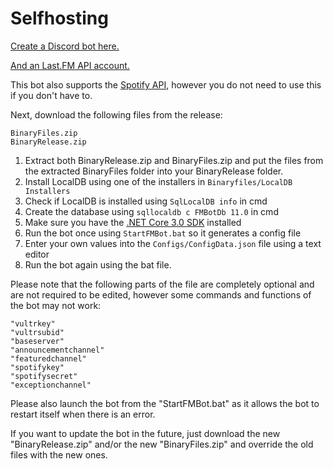 # Selfhosting

[Create a Discord bot here.](https://discordapp.com/developers/applications/me)

[And an Last.FM API account.](https://www.last.fm/api/account/create) 

This bot also supports the [Spotify API](https://beta.developer.spotify.com/dashboard/applications), however you do not need to use this if you don't have to.

Next, download the following files from the release:

```
BinaryFiles.zip
BinaryRelease.zip
```

1. Extract both BinaryRelease.zip and BinaryFiles.zip and put the files from the extracted BinaryFiles folder into your BinaryRelease folder. 
2. Install LocalDB using one of the installers in `Binaryfiles/LocalDB Installers`
3. Check if LocalDB is installed using `SqlLocalDB info` in cmd
4. Create the database using `sqllocaldb c FMBotDb 11.0` in cmd
5. Make sure you have the [.NET Core 3.0 SDK](https://dotnet.microsoft.com/download/dotnet-core/3.0) installed
6. Run the bot once using `StartFMBot.bat` so it generates a config file
7. Enter your own values into the `Configs/ConfigData.json` file using a text editor
8. Run the bot again using the bat file.

Please note that the following parts of the file are completely 
optional and are not required to be edited, however some commands
and functions of the bot may not work:

```
"vultrkey"
"vultrsubid"
"baseserver"
"announcementchannel"
"featuredchannel"
"spotifykey"
"spotifysecret"
"exceptionchannel"
```

Please also launch the bot from the "StartFMBot.bat" as it allows
the bot to restart itself when there is an error.

If you want to update the bot in the future, just download the new "BinaryRelease.zip" and/or the new "BinaryFiles.zip" and override the old files with the new ones.
